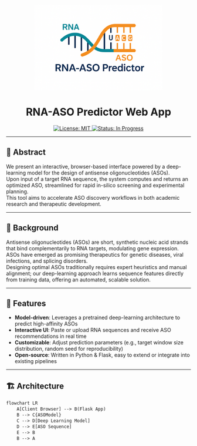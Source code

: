 <p align="center">
  <img src="assets/logo.png" alt="RNA-ASO Predictor Logo" width="350" />
  <h1 align="center">RNA-ASO Predictor Web App</h1>
  <p align="center">
    <a href="LICENSE">
      <img alt="License: MIT" src="https://img.shields.io/badge/License-MIT-green.svg"/>
    </a>
    <a href="https://github.com/HillelCharbit/ASO-web/actions">
      <img alt="Status: In Progress" src="https://img.shields.io/badge/status-In%20Progress-yellow.svg"/>
    </a>
  </p>
</p>

---

## 📖 Abstract

We present an interactive, browser-based interface powered by a deep-learning model for the design of antisense oligonucleotides (ASOs).  
Upon input of a target RNA sequence, the system computes and returns an optimized ASO, streamlined for rapid in-silico screening and experimental planning.  
This tool aims to accelerate ASO discovery workflows in both academic research and therapeutic development.

---

## 🧬 Background

Antisense oligonucleotides (ASOs) are short, synthetic nucleic acid strands that bind complementarily to RNA targets, modulating gene expression.  
ASOs have emerged as promising therapeutics for genetic diseases, viral infections, and splicing disorders.  
Designing optimal ASOs traditionally requires expert heuristics and manual alignment; our deep-learning approach learns sequence features directly from training data, offering an automated, scalable solution.

---

## 🚀 Features

- **Model-driven**: Leverages a pretrained deep-learning architecture to predict high-affinity ASOs  
- **Interactive UI**: Paste or upload RNA sequences and receive ASO recommendations in real time  
- **Customizable**: Adjust prediction parameters (e.g., target window size distribution, random seed for reproducibility)  
- **Open-source**: Written in Python & Flask, easy to extend or integrate into existing pipelines  

---

## 🏗️ Architecture

```mermaid
flowchart LR
    A[Client Browser] --> B(Flask App)
    B --> C{ASOModel}
    C --> D[Deep Learning Model]
    D --> E[ASO Sequence]
    E --> B
    B --> A
